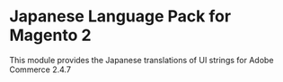 # Japanese Language Pack for Magento 2
This module provides the Japanese translations of UI strings for Adobe Commerce 2.4.7
